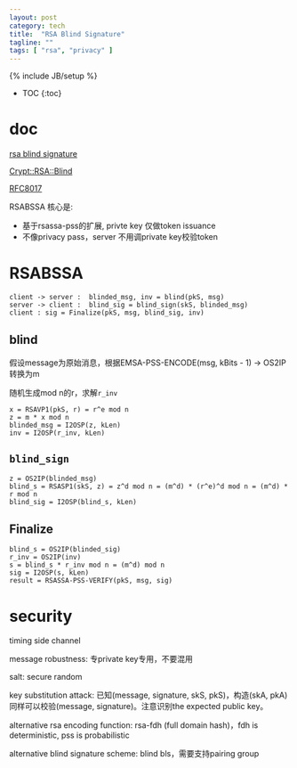 ```yaml
---
layout: post
category: tech
title:  "RSA Blind Signature"
tagline: ""
tags: [ "rsa", "privacy" ] 
---
```

{% include JB/setup %}

* TOC
{:toc}

# doc 

[rsa blind signature](https://github.com/chris-wood/draft-wood-cfrg-blind-signatures)

[Crypt::RSA::Blind](https://metacpan.org/pod/Crypt::RSA::Blind)

[RFC8017](https://tools.ietf.org/html/rfc8017)

RSABSSA 核心是:
- 基于rsassa-pss的扩展, privte key 仅做token issuance
- 不像privacy pass，server 不用调private key校验token

# RSABSSA

    client -> server :  blinded_msg, inv = blind(pkS, msg)
    server -> client :  blind_sig = blind_sign(skS, blinded_msg)
    client : sig = Finalize(pkS, msg, blind_sig, inv)

## blind

假设message为原始消息，根据EMSA-PSS-ENCODE(msg, kBits - 1) -> OS2IP 转换为m

随机生成mod n的r，求解`r_inv`

    x = RSAVP1(pkS, r) = r^e mod n 
    z = m * x mod n
    blinded_msg = I2OSP(z, kLen)
    inv = I2OSP(r_inv, kLen)

## `blind_sign`

    z = OS2IP(blinded_msg)
    blind_s = RSASP1(skS, z) = z^d mod n = (m^d) * (r^e)^d mod n = (m^d) * r mod n
    blind_sig = I2OSP(blind_s, kLen)

## Finalize

    blind_s = OS2IP(blinded_sig) 
    r_inv = OS2IP(inv)
    s = blind_s * r_inv mod n = (m^d) mod n
    sig = I2OSP(s, kLen)
    result = RSASSA-PSS-VERIFY(pkS, msg, sig)

# security

timing side channel

message robustness: 专private key专用，不要混用

salt: secure random

key substitution attack: 已知(message, signature, skS, pkS)，构造(skA, pkA)同样可以校验(message, signature)。注意识别the expected public key。

alternative rsa encoding function: rsa-fdh (full domain hash)，fdh is deterministic, pss is probabilistic

alternative blind signature scheme: blind bls，需要支持pairing group
